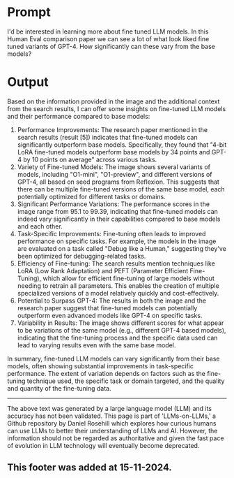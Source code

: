 # Prompt

I'd be interested in learning more about fine tuned LLM models. In this Human Eval comparison paper we can see a lot of what look liked fine tuned variants of GPT-4. How significantly can these vary from the base models?

# Output

Based on the information provided in the image and the additional context from the search results, I can offer some insights on fine-tuned LLM models and their performance compared to base models:

1. Performance Improvements:
   The research paper mentioned in the search results (result \[5]) indicates that fine-tuned models can significantly outperform base models. Specifically, they found that "4-bit LoRA fine-tuned models outperform base models by 34 points and GPT-4 by 10 points on average" across various tasks.
2. Variety of Fine-tuned Models:
   The image shows several variants of models, including "O1-mini", "O1-preview", and different versions of GPT-4, all based on seed programs from Reflexion. This suggests that there can be multiple fine-tuned versions of the same base model, each potentially optimized for different tasks or domains.
3. Significant Performance Variations:
   The performance scores in the image range from 95.1 to 99.39, indicating that fine-tuned models can indeed vary significantly in their capabilities compared to base models and each other.
4. Task-Specific Improvements:
   Fine-tuning often leads to improved performance on specific tasks. For example, the models in the image are evaluated on a task called "Debug like a Human," suggesting they've been optimized for debugging-related tasks.
5. Efficiency of Fine-tuning:
   The search results mention techniques like LoRA (Low Rank Adaptation) and PEFT (Parameter Efficient Fine-Tuning), which allow for efficient fine-tuning of large models without needing to retrain all parameters. This enables the creation of multiple specialized versions of a model relatively quickly and cost-effectively.
6. Potential to Surpass GPT-4:
   The results in both the image and the research paper suggest that fine-tuned models can potentially outperform even advanced models like GPT-4 on specific tasks.
7. Variability in Results:
   The image shows different scores for what appear to be variations of the same model (e.g., different GPT-4 based models), indicating that the fine-tuning process and the specific data used can lead to varying results even with the same base model.

In summary, fine-tuned LLM models can vary significantly from their base models, often showing substantial improvements in task-specific performance. The extent of variation depends on factors such as the fine-tuning technique used, the specific task or domain targeted, and the quality and quantity of the fine-tuning data.

---

The above text was generated by a large language model (LLM) and its accuracy has not been validated. This page is part of 'LLMs-on-LLMs,' a Github repository by Daniel Rosehill which explores how curious humans can use LLMs to better their understanding of LLMs and AI. However, the information should not be regarded as authoritative and given the fast pace of evolution in LLM technology will eventually become deprecated. 

This footer was added at 15-11-2024.
---